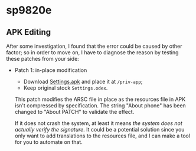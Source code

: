 # sp9820e

## APK Editing

After some investigation, I found that the error could be caused by other
factor; so in order to move on, I have to diagnose the reason by testing these
patches from your side:

* Patch 1: in-place modification

  - Download [Settings.apk](./inplace/Settings.apk?raw=true) and place it at `/priv-app`;
  - Keep original stock `Settings.odex`.

  This patch modifies the ARSC file in place as the resources file in APK isn't
  compressed by specification. The string "About phone" has been changed to
  "About PATCH" to validate the effect.

  If it does not crash the system, at least it means *the system does not
  actually verify the signature*. It could be a potential solution since you
  only want to add translations to the resources file, and I can make a tool for
  you to automate on that.

